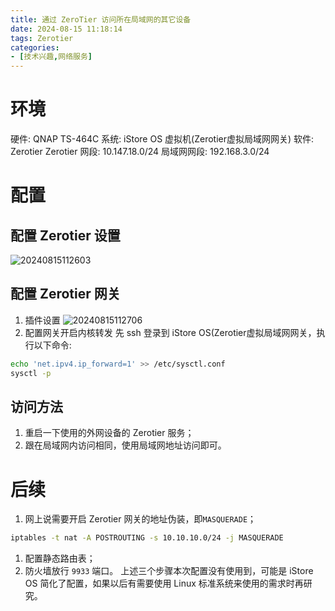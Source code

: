 ```yaml
---
title: 通过 ZeroTier 访问所在局域网的其它设备
date: 2024-08-15 11:18:14
tags: Zerotier
categories:
- [技术兴趣,网络服务]
---
```

# 环境
硬件: QNAP TS-464C
系统: iStore OS 虚拟机(Zerotier虚拟局域网网关)
软件: Zerotier
Zerotier 网段: 10.147.18.0/24
局域网网段: 192.168.3.0/24
<!--more-->
# 配置
## 配置 Zerotier 设置
![20240815112603](https://raw.githubusercontent.com/shenguosai/MyPic/img/img/20240815112603.png)
## 配置 Zerotier 网关
1. 插件设置
   ![20240815112706](https://raw.githubusercontent.com/shenguosai/MyPic/img/img/20240815112706.png)
2. 配置网关开启内核转发
先 ssh 登录到 iStore OS(Zerotier虚拟局域网网关，执行以下命令:
```bash
echo 'net.ipv4.ip_forward=1' >> /etc/sysctl.conf
sysctl -p
```
## 访问方法
1. 重启一下使用的外网设备的 Zerotier 服务；
2. 跟在局域网内访问相同，使用局域网地址访问即可。
# 后续
1. 网上说需要开启 Zerotier 网关的地址伪装，即```MASQUERADE```；
```bash
iptables -t nat -A POSTROUTING -s 10.10.10.0/24 -j MASQUERADE
```
1. 配置静态路由表；
2. 防火墙放行 ```9933``` 端口。
上述三个步骤本次配置没有使用到，可能是 iStore OS 简化了配置，如果以后有需要使用 Linux 标准系统来使用的需求时再研究。